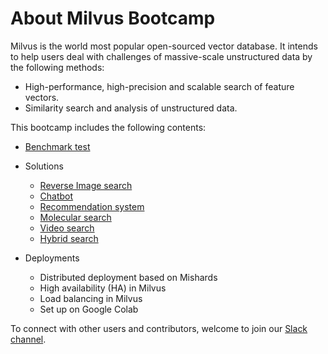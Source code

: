 # About Milvus Bootcamp

Milvus is the world most popular open-sourced vector database. It intends to help users deal with challenges of massive-scale unstructured data by the following methods:

- High-performance, high-precision and scalable search of feature vectors.
- Similarity search and analysis of unstructured data.

This bootcamp includes the following contents:

- [Benchmark test](benchmark_test)

- Solutions
  - [Reverse Image search](solutions/reverse_image_search)
  - [Chatbot](solutions/chatbot)
  - [Recommendation system](solutions/recommendation_system)
  - [Molecular search](solutions/molecular_search)
  - [Video search](solutions/video_search)
  - [Hybrid search](solutions/hybrid_search)

- Deployments
  - Distributed deployment based on Mishards
  - High availability (HA) in Milvus
  - Load balancing in Milvus
  - Set up on Google Colab

To connect with other users and contributors, welcome to join our [Slack channel](https://join.slack.com/t/milvusio/shared_invite/enQtNzY1OTQ0NDI3NjMzLWNmYmM1NmNjOTQ5MGI5NDhhYmRhMGU5M2NhNzhhMDMzY2MzNDdlYjM5ODQ5MmE3ODFlYzU3YjJkNmVlNDQ2ZTk).


